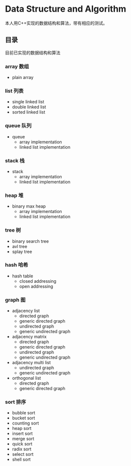 # Data Structure and Algorithm

本人用C++实现的数据结构和算法，带有相应的测试。

## 目录

目前已实现的数据结构和算法

### array 数组

- plain array

### list 列表

- single linked list
- double linked list
- sorted linked list

### queue 队列

- queue
  - array implementation
  - linked list implementation

### stack 栈

- stack
  - array implementation
  - linked list implementation

### heap 堆

- binary max heap
  - array implementation
  - linked list implementation

### tree 树

- binary search tree
- avl tree
- splay tree

### hash 哈希

- hash table
  - closed addressing
  - open addressing

### graph 图

- adjacency list
  - directed graph
  - generic directed graph
  - undirected graph
  - generic undirected graph
- adjacency matrix
  - directed graph
  - generic directed graph
  - undirected graph
  - generic undirected graph
- adjacency multi list
  - undirected graph
  - generic undirected graph
- orthogonal list
  - directed graph
  - generic directed graph

### sort 排序

- bubble sort
- bucket sort
- counting sort
- heap sort
- insert sort
- merge sort
- quick sort
- radix sort
- select sort
- shell sort
